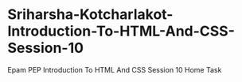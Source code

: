 # Sriharsha-Kotcharlakot-Introduction-To-HTML-And-CSS-Session-10
Epam PEP Introduction To HTML And CSS Session 10 Home Task
